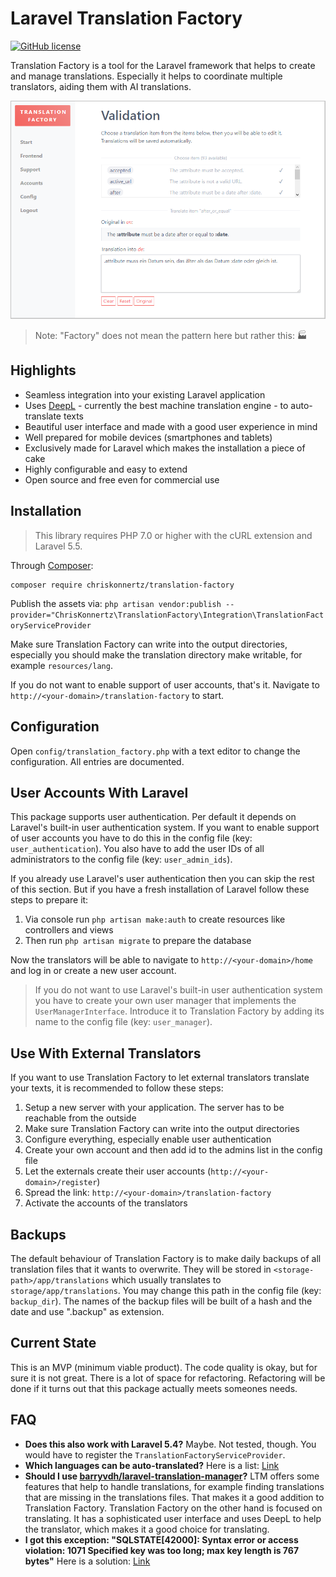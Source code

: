 # Laravel Translation Factory

[![GitHub license](https://img.shields.io/badge/license-MIT-blue.svg)](https://raw.githubusercontent.com/chriskonnertz/translation-factory/master/LICENSE)

Translation Factory is a tool for the Laravel framework that helps to create and manage translations.
Especially it helps to coordinate multiple translators, aiding them with AI translations.

![Screenshot](dev/prev_page_translating.png)

> Note: "Factory" does not mean the pattern here but rather this: 🏭

## Highlights

* Seamless integration into your existing Laravel application
* Uses [DeepL](https://www.deepl.com/) - currently the best machine translation engine - to auto-translate texts
* Beautiful user interface and made with a good user experience in mind
* Well prepared for mobile devices (smartphones and tablets)
* Exclusively made for Laravel which makes the installation a piece of cake
* Highly configurable and easy to extend
* Open source and free even for commercial use
 
## Installation

> This library requires PHP 7.0 or higher with the cURL extension and Laravel 5.5.

Through [Composer](https://getcomposer.org/):

```
composer require chriskonnertz/translation-factory
```
 
Publish the assets via: `php artisan vendor:publish --provider="ChrisKonnertz\TranslationFactory\Integration\TranslationFactoryServiceProvider`

Make sure Translation Factory can write into the output directories, especially you should make the
translation directory make writable, for example `resources/lang`.

If you do not want to enable support of user accounts, that's it. 
Navigate to `http://<your-domain>/translation-factory` to start. 

## Configuration

Open `config/translation_factory.php` with a text editor to change the configuration. All entries are documented.

## User Accounts With Laravel

This package supports user authentication. Per default it depends on Laravel's built-in user authentication system.
If you want to enable support of user accounts you have to do this in the config file (key: `user_authentication`).
You also have to add the user IDs of all administrators to the config file (key: `user_admin_ids`). 

If you already use Laravel's user authentication then you can skip the rest of this section. 
But if you have a fresh installation of Laravel follow these steps to prepare it:

1. Via console run `php artisan make:auth` to create resources like controllers and views
2. Then run `php artisan migrate` to prepare the database

Now the translators will be able to navigate to `http://<your-domain>/home` and log in or create a new user account.

> If you do not want to use Laravel's built-in user authentication system you have to create your own user manager 
that implements the `UserManagerInterface`. Introduce it to Translation Factory by adding its name to the config file
(key: `user_manager`).

## Use With External Translators

If you want to use Translation Factory to let external translators translate your texts, it is recommended to follow these steps:

1. Setup a new server with your application. The server has to be reachable from the outside
2. Make sure Translation Factory can write into the output directories
3. Configure everything, especially enable user authentication
4. Create your own account and then add id to the admins list in the config file
5. Let the externals create their user accounts (`http://<your-domain>/register`)
6. Spread the link: `http://<your-domain>/translation-factory`
7. Activate the accounts of the translators

## Backups

The default behaviour of Translation Factory is to make daily backups of all translation files
 that it wants to overwrite. They will be stored in `<storage-path>/app/translations` which usually
 translates to `storage/app/translations`. You may change this path in the config file (key: `backup_dir`). 
 The names of the backup files will be built of a hash and the date and use ".backup" as extension.

## Current State

This is an MVP (minimum viable product). The code quality is okay, but for sure it is not great. 
There is a lot of space for refactoring. Refactoring will be done if it turns out that this package actually meets 
someones needs. 

## FAQ

* **Does this also work with Laravel 5.4?** Maybe. Not tested, though. You would have to register the `TranslationFactoryServiceProvider`.
* **Which languages can be auto-translated?** Here is a list: [Link](https://github.com/chriskonnertz/DeepLy#supported-languages)
* **Should I use [barryvdh/laravel-translation-manager](https://github.com/barryvdh/laravel-translation-manager)?**
LTM offers some features that help to handle translations, for example finding translations that are missing in the
translations files. That makes it a good addition to Translation Factory. Translation Factory on the other hand is
 focused on translating. It has a sophisticated user interface and uses DeepL to help the translator, which makes it a
 good choice for translating.
* **I got this exception: "SQLSTATE[42000]: Syntax error or access violation: 1071 Specified key was too long; max key length is 767 bytes"**
Here is a solution: [Link](https://laravel-news.com/laravel-5-4-key-too-long-error)
